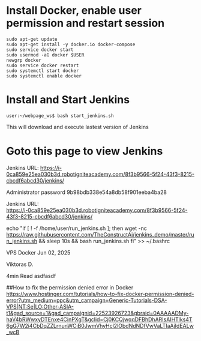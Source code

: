 # Install Docker, enable user permission and restart session
```
sudo apt-get update
sudo apt-get install -y docker.io docker-compose
sudo service docker start
sudo usermod -aG docker $USER
newgrp docker
sudo service docker restart
sudo systemctl start docker
sudo systemctl enable docker
```
# Install and Start Jenkins
```
user:~/webpage_ws$ bash start_jenkins.sh
```
This will download and execute lastest version of Jenkins




# Goto this page to view Jenkins
Jenkins URL: 
https://i-0ca859e25ea030b3d.robotigniteacademy.com/8f3b9566-5f24-43f3-8215-cbcdf6abcd30/jenkins/

Administrator password
9b98bdb338e54a8db58f901eeba4ba28

Jenkins URL:	
https://i-0ca859e25ea030b3d.robotigniteacademy.com/8f3b9566-5f24-43f3-8215-cbcdf6abcd30/jenkins/


echo "if [ ! -f /home/user/run_jenkins.sh ]; then
   wget -nc https://raw.githubusercontent.com/TheConstructAi/jenkins_demo/master/run_jenkins.sh && sleep 10s && bash run_jenkins.sh
fi" >> ~/.bashrc


VPS
Docker
Jun 02, 2025

Viktoras D.

4min Read
asdfasdf

##How to fix the permission denied error in Docker
https://www.hostinger.com/tutorials/how-to-fix-docker-permission-denied-error?utm_medium=ppc&utm_campaign=Generic-Tutorials-DSA-VPS|NT:Se|LO:Other-ASIA-t1&gad_source=1&gad_campaignid=22523926723&gbraid=0AAAAADMy-haV4bRWwxyDTEnxe4CinPXgT&gclid=Cj0KCQjwqqDFBhDhARIsAIHTlks4T6gG7W2i4CbDqZZLrnunWCiB0JwmVhyHcl2lObdNdNDfVwVaLTIaAjIdEALw_wcB

